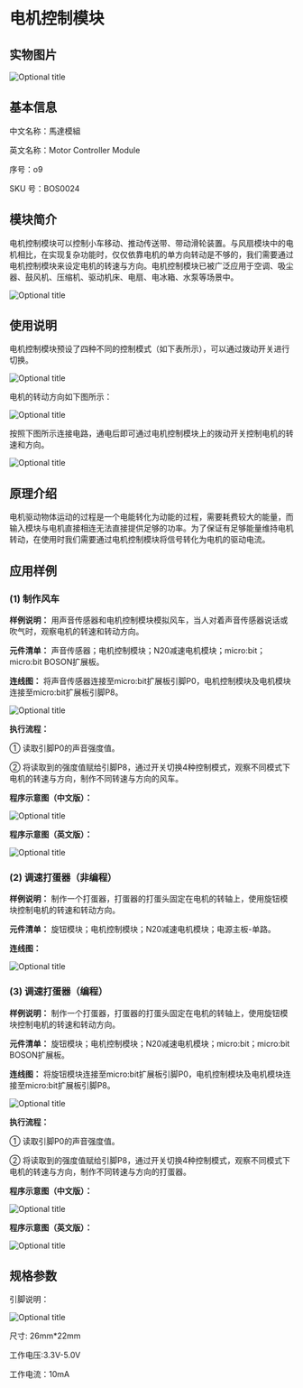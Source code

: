 # 电机控制模块

## 实物图片

![Optional title](.gitbook/assets/boson-dian-ji-kong-zhi-mo-kuai-shi-wu-tu.jpg)

## 基本信息

中文名称：馬達模組

英文名称：Motor Controller Module

序号：o9

SKU 号：BOS0024

## 模块简介

电机控制模块可以控制小车移动、推动传送带、带动滑轮装置。与风扇模块中的电机相比，在实现复杂功能时，仅仅依靠电机的单方向转动是不够的，我们需要通过电机控制模块来设定电机的转速与方向。电机控制模块已被广泛应用于空调、吸尘器、鼓风机、压缩机、驱动机床、电扇、电冰箱、水泵等场景中。

![Optional title](.gitbook/assets/boson-dian-ji-kong-zhi-mo-kuai-shi-li.png)

## 使用说明

电机控制模块预设了四种不同的控制模式（如下表所示），可以通过拨动开关进行切换。

![Optional title](.gitbook/assets/boson-dian-ji-kong-zhi-mo-kuai-shi-yong-shuo-ming-1.png)

电机的转动方向如下图所示：

![Optional title](.gitbook/assets/boson-dian-ji-kong-zhi-mo-kuai-shi-yong-shuo-ming-2.png)

按照下图所示连接电路，通电后即可通过电机控制模块上的拨动开关控制电机的转速和方向。

![Optional title](.gitbook/assets/boson-dian-ji-kong-zhi-mo-kuai-shi-yong-shuo-ming-3.png)

## 原理介绍

电机驱动物体运动的过程是一个电能转化为动能的过程，需要耗费较大的能量，而输入模块与电机直接相连无法直接提供足够的功率。为了保证有足够能量维持电机转动，在使用时我们需要通过电机控制模块将信号转化为电机的驱动电流。

## 应用样例

### **\(1\) 制作风车**

**样例说明：** 用声音传感器和电机控制模块模拟风车，当人对着声音传感器说话或吹气时，观察电机的转速和转动方向。

**元件清单：** 声音传感器；电机控制模块；N20减速电机模块；micro:bit；micro:bit BOSON扩展板。

**连线图：** 将声音传感器连接至micro:bit扩展板引脚P0，电机控制模块及电机模块连接至micro:bit扩展板引脚P8。

![Optional title](.gitbook/assets/boson-dian-ji-kong-zhi-mo-kuai-zhi-zuo-feng-che-lian-xian-tu.png)

**执行流程：**

① 读取引脚P0的声音强度值。

② 将读取到的强度值赋给引脚P8，通过开关切换4种控制模式，观察不同模式下电机的转速与方向，制作不同转速与方向的风车。

**程序示意图（中文版）：**

![Optional title](.gitbook/assets/boson-dian-ji-kong-zhi-mo-kuai-zhi-zuo-feng-che-cheng-xu-shi-yi-tu-zhong-wen-ban.png)

**程序示意图（英文版）：**

![Optional title](.gitbook/assets/boson-dian-ji-kong-zhi-mo-kuai-zhi-zuo-feng-che-cheng-xu-shi-yi-tu-ying-wen-ban.png)

### **\(2\) 调速打蛋器（非编程）**

**样例说明：** 制作一个打蛋器，打蛋器的打蛋头固定在电机的转轴上，使用旋钮模块控制电机的转速和转动方向。

**元件清单：** 旋钮模块；电机控制模块；N20减速电机模块；电源主板-单路。

**连线图：**

![Optional title](.gitbook/assets/boson-dian-ji-kong-zhi-mo-kuai-tiao-su-da-dan-qi-1-lian-xian-tu.png)

### **\(3\) 调速打蛋器（编程）**

**样例说明：** 制作一个打蛋器，打蛋器的打蛋头固定在电机的转轴上，使用旋钮模块控制电机的转速和转动方向。

**元件清单：** 旋钮模块；电机控制模块；N20减速电机模块；micro:bit；micro:bit BOSON扩展板。

**连线图：** 将旋钮模块连接至micro:bit扩展板引脚P0，电机控制模块及电机模块连接至micro:bit扩展板引脚P8。

![Optional title](.gitbook/assets/boson-dian-ji-kong-zhi-mo-kuai-tiao-su-da-dan-qi-2-lian-xian-tu.png)

**执行流程：**

① 读取引脚P0的声音强度值。

② 将读取到的强度值赋给引脚P8，通过开关切换4种控制模式，观察不同模式下电机的转速与方向，制作不同转速与方向的打蛋器。

**程序示意图（中文版）：**

![Optional title](.gitbook/assets/boson-dian-ji-kong-zhi-mo-kuai-tiao-su-da-dan-qi-2-cheng-xu-shi-yi-tu-zhong-wen-ban.png)

**程序示意图（英文版）：**

![Optional title](.gitbook/assets/boson-dian-ji-kong-zhi-mo-kuai-tiao-su-da-dan-qi-2-cheng-xu-shi-yi-tu-ying-wen-ban.png)

## 规格参数

引脚说明：

![Optional title](.gitbook/assets/boson-dian-ji-kong-zhi-mo-kuai-yin-jiao-shuo-ming.png)

尺寸: 26mm\*22mm

工作电压:3.3V-5.0V

工作电流：10mA


